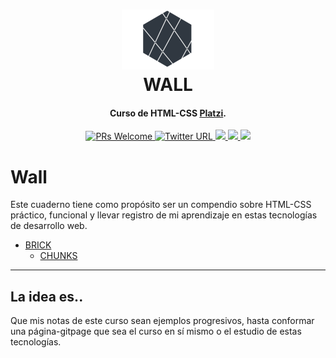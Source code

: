 <h1 align="center">
  <img src="images/logo.png">
  <br/>
  WALL
  <br>
</h1>


<h4 align="center">Curso de HTML-CSS <a href="https://platzi.com/r/alejandro-sin/" target="_blank">Platzi</a>.</h4>
<p align="center">
  <a href="http://makeapullrequest.com">
    <img src="https://img.shields.io/badge/PRs-welcome-brightgreen.svg?style=flat-square" alt="PRs Welcome">
    </a>
   <a href="https://twitter.com/Alejandrosin_" >
    <img alt="Twitter URL" src="https://img.shields.io/twitter/url?style=social&url=https%3A%2F%2Ftwitter.com%2FAlejandrosin_">
  </a>
  <a href="https://github.com/Alejandro-sin?tab=followers">
    <img src="https://img.shields.io/github/followers/Alejandro-sin?tab=followers?style=social">
  </a>
  <a href="https://methadata.wordpress.com/">
    <img src="https://img.shields.io/badge/Metha-Data-blue.svg?style=flat-square">
  </a>
  <a href="">
    <img src="https://img.shields.io/badge/Project-red.svg?style=flat-square">
  </a>
</p>




# Wall

Este cuaderno tiene como propósito ser un compendio sobre HTML-CSS práctico, funcional y llevar registro de mi aprendizaje en estas tecnologías de desarrollo web.


* [BRICK](#brick-name)
  * [CHUNKS](#chunk-name)


<hr>

## La idea es..

Que mis notas de este curso sean ejemplos progresivos, hasta conformar una página-gitpage que sea el curso en sí mismo o el estudio de estas tecnologías.
